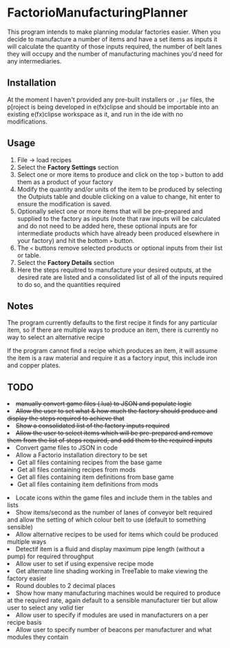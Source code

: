 # FactorioManufacturingPlanner
This program intends to make planning modular factories easier. When you decide to manufacture a number of items and have a set items as inputs it will calculate the quantity of those inputs required, the number of belt lanes they will occupy and the number of manufacturing machines you'd need for any intermediaries.

## Installation
At the moment I haven't provided any pre-built installers or <code>.jar</code> files, the p[roject is being developed in e(fx)clipse and should be importable into an existing e(fx)clipse workspace as it, and run in the ide with no modifications.

## Usage

<ol>
<li>File -> load recipes</li>
<li>Select the <b>Factory Settings</b> section</li>
<li>Select one or more items to produce and click on the top <code>&gt;</code> button to add them as a product of your factory</li>
<li>Modify the quantity and/or units of the item to be produced by selecting the Outpiuts table and double clicking on a value to change, hit enter to ensure the modification is saved.</li>
<li>Optionally select one or more items that will be pre-prepared and supplied to the factory as inputs (note that raw inputs will be calculated and do not need to be added here, these optional inputs are for intermediate products which have already been produced elsewhere in your factory) and hit the bottom <code>&gt;</code> button.</li>
<li>The <code>&lt;</code> buttons remove selected products or optional inputs from their list or table.</li>
<li>Select the <b>Factory Details</b> section</li>
<li>Here the steps requitred to manufacture your desired outputs, at the desired rate are listed and a consolidated list of all of the inputs required to do so, and the quantities required</li>
</ol>

## Notes
The program currently defaults to the first recipe it finds for any particular item, so if there are multiple ways to produce an item, there is currently no way to select an alternative recipe

If the program cannot find a recipe which produces an item, it will assume the item is a raw material and require it as a factory input, this include iron and copper plates.

## TODO
<li><strike>manually convert game files (.lua) to JSON and populate logic</strike></li>
<li><strike>Allow the user to set what & how much the factory should produce and display the steps required to achieve that</strike></li> 
<li><strike>Show a consolidated list of the factory inputs required</strike></li>
<li><strike>Allow the user to select items which will be pre-prepared and remove them from the list of steps required, and add them to the required inputs</strike></li>
<li>Convert game files to JSON in code</li>
<li>Allow a Factorio installation directory to be set
<ul>
<li>Get all files containing recipes from the base game</li>
<li>Get all files containing recipes from mods</li>
<li>Get all files containing item definitions from base game</li>
<li>Get all files containing item definitions from mods</li>
</ul></li>
<li>Locate icons within the game files and include them in the tables and lists</li>
<li>Show items/second as the number of lanes of conveyor belt required and allow the setting of which colour belt to use (default to something sensible)</li>
<li>Allow alternative recipes to be used for items which could be produced multiple ways</li>
<li>Detectif item is a fluid and display maximum pipe length (without a pump) for required throughput</li>
<li>Allow user to set if using expensive recipe mode</li>
<li>Get alternate line shading working in TreeTable to make viewing the factory easier</li>
<li>Round doubles to 2 decimal places</li>
<li>Show how many manufacturing machines would be required to produce at the required rate, again default to a sensible manufacturer tier but allow user to select any <i>valid</i> tier</li>
<li>Allow user to specify if modules are used in manufacturers on a per recipe basis</li>
<li>Allow user to specify number of beacons per manufacturer and what modules they contain</li>
